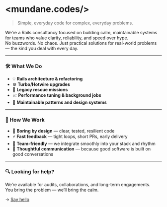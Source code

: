 # <mundane.codes/>

> Simple, everyday code for complex, everyday problems.

We’re a Rails consultancy focused on building calm, maintainable systems for teams who value clarity, reliability, and speed over hype.  
No buzzwords. No chaos. Just practical solutions for real-world problems — the kind you deal with every day.

---

### 🛠️ What We Do

- 💡 **Rails architecture & refactoring**
- ⚙️ **Turbo/Hotwire upgrades**
- 🔄 **Legacy rescue missions**
- 📈 **Performance tuning & background jobs**
- 🧱 **Maintainable patterns and design systems**

---

### 🤝 How We Work

- 🧘 **Boring by design** — clear, tested, resilient code
- ⚡ **Fast feedback** — tight loops, short PRs, early delivery
- 🧩 **Team-friendly** — we integrate smoothly into your stack and rhythm
- 💬 **Thoughtful communication** — because good software is built on good conversations

---

### 🔍 Looking for help?

We’re available for audits, collaborations, and long-term engagements.  
You bring the problem — we’ll bring the calm.

→ [Say hello](mailto:helloworld@mundane.codes)
